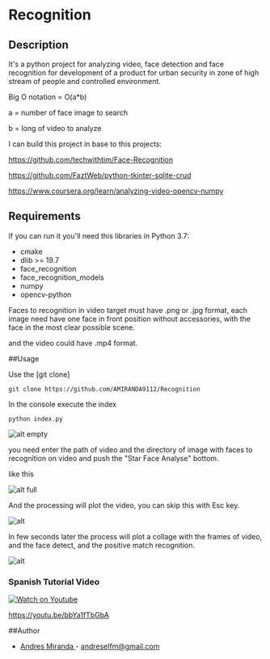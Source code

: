 # Recognition

## Description

It's a python project for analyzing video, face detection 
and face recognition for development of a product for urban
security in zone of high stream of people and controlled
environment.

Big O notation = O(a*b)

a = number of face image to search

b = long of video to analyze

I can build this project in base to this projects:

https://github.com/techwithtim/Face-Recognition

https://github.com/FaztWeb/python-tkinter-sqlite-crud

https://www.coursera.org/learn/analyzing-video-opencv-numpy

## Requirements

If you can run it you'll need this libraries in Python 3.7:

- cmake
- dlib >= 19.7
- face_recognition
- face_recognition_models
- numpy
- opencv-python

Faces to recognition in video target must have .png or .jpg format,
each image need have one face in front position without accessories,
with the face in the most clear possible scene.

and the video could have .mp4 format.

##Usage

Use the  [git clone] 

```
git clone https://github.com/AMIRANDA9112/Recognition
```

In the console execute the index

```
python index.py
```
![alt empty](https://i.ibb.co/TgdGMmd/Captura-de-pantalla-2020-08-05-02-03-25.png)

you need enter the path of video and the directory of image with faces
to recognition on video and push the "Star Face Analyse" bottom.

like this

![alt full](https://i.ibb.co/xq2Nvnz/lliii.png)


And the processing will plot the video, you can skip this with Esc key.

![alt](https://i.ibb.co/p1Dq9LR/asasas.png)

In few seconds later the process will plot a collage with the frames of
video, and the face detect, and the positive match recognition.

![alt](https://i.ibb.co/zZh2z29/PRODUIC.png)

### Spanish Tutorial Video

[![Watch on Youtube](https://i.ibb.co/S6Vdhz8/escritorio.png)](https://youtu.be/bbYa1fTbGbA)

https://youtu.be/bbYa1fTbGbA


##Author

-   [Andres Miranda ](https://github.com/AMIRANDA9112) - andreselfm@gmail.com